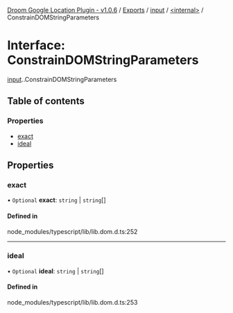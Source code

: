 [Droom Google Location Plugin - v1.0.6](../README.md) / [Exports](../modules.md) / [input](../modules/input.md) / [<internal\>](../modules/input._internal_.md) / ConstrainDOMStringParameters

# Interface: ConstrainDOMStringParameters

[input](../modules/input.md).[<internal>](../modules/input._internal_.md).ConstrainDOMStringParameters

## Table of contents

### Properties

- [exact](input._internal_.ConstrainDOMStringParameters.md#exact)
- [ideal](input._internal_.ConstrainDOMStringParameters.md#ideal)

## Properties

### exact

• `Optional` **exact**: `string` \| `string`[]

#### Defined in

node_modules/typescript/lib/lib.dom.d.ts:252

___

### ideal

• `Optional` **ideal**: `string` \| `string`[]

#### Defined in

node_modules/typescript/lib/lib.dom.d.ts:253
